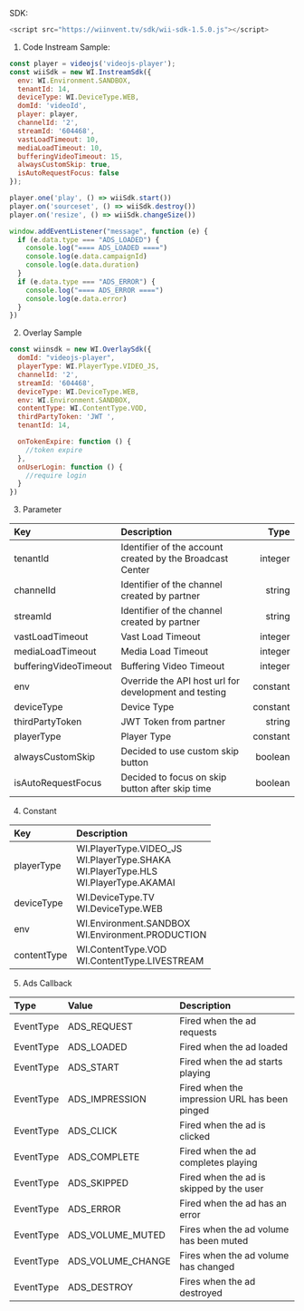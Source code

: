 SDK:

````javascript
<script src="https://wiinvent.tv/sdk/wii-sdk-1.5.0.js"></script>
````

1. Code Instream Sample:

```javascript
const player = videojs('videojs-player');
const wiiSdk = new WI.InstreamSdk({
  env: WI.Environment.SANDBOX,
  tenantId: 14,
  deviceType: WI.DeviceType.WEB,
  domId: 'videoId',
  player: player,
  channelId: '2',
  streamId: '604468',
  vastLoadTimeout: 10,
  mediaLoadTimeout: 10,
  bufferingVideoTimeout: 15,
  alwaysCustomSkip: true,
  isAutoRequestFocus: false
});

player.one('play', () => wiiSdk.start())
player.on('sourceset', () => wiiSdk.destroy())
player.on('resize', () => wiiSdk.changeSize())

window.addEventListener("message", function (e) {
  if (e.data.type === "ADS_LOADED") {
    console.log("==== ADS_LOADED ====")
    console.log(e.data.campaignId)
    console.log(e.data.duration)
  }
  if (e.data.type === "ADS_ERROR") {
    console.log("==== ADS_ERROR ====")
    console.log(e.data.error)
  }
})

```

2. Overlay Sample

````javascript
const wiinsdk = new WI.OverlaySdk({
  domId: "videojs-player",
  playerType: WI.PlayerType.VIDEO_JS,
  channelId: '2',
  streamId: '604468',
  deviceType: WI.DeviceType.WEB,
  env: WI.Environment.SANDBOX,
  contentType: WI.ContentType.VOD,
  thirdPartyToken: 'JWT ',
  tenantId: 14,

  onTokenExpire: function () {
    //token expire
  },
  onUserLogin: function () {
    //require login
  }
})
````

3. Parameter

| Key                   | Description                                               |     Type |
|:----------------------|:----------------------------------------------------------|---------:|
| tenantId              | Identifier of the account created by the Broadcast Center |  integer |
| channelId             | Identifier of the channel created by partner              |   string |
| streamId              | Identifier of the channel created by partner              |   string |
| vastLoadTimeout       | Vast Load Timeout                                         |  integer |
| mediaLoadTimeout      | Media Load Timeout                                        |  integer |
| bufferingVideoTimeout | Buffering Video Timeout                                   |  integer |                                  
| env                   | Override the API host url for development and testing     | constant |
| deviceType            | Device Type                                               | constant |
| thirdPartyToken       | JWT Token from partner                                    |   string |
| playerType            | Player Type                                               | constant |
| alwaysCustomSkip      | Decided to use custom skip button                         |  boolean |
| isAutoRequestFocus    | Decided to focus on skip button after skip time           |  boolean |

4. Constant

| Key         | Description                                                                                      |     
|:------------|:-------------------------------------------------------------------------------------------------|
| playerType  | WI.PlayerType.VIDEO_JS <br> WI.PlayerType.SHAKA <br> WI.PlayerType.HLS <br/>WI.PlayerType.AKAMAI |  
| deviceType  | WI.DeviceType.TV <br/> WI.DeviceType.WEB                                                         |  
| env         | WI.Environment.SANDBOX <br/> WI.Environment.PRODUCTION                                           |   
| contentType | WI.ContentType.VOD <br/>WI.ContentType.LIVESTREAM                                                | 

5. Ads Callback

| Type      | Value             | Description                                   |
|:----------|:------------------|:----------------------------------------------|
| EventType | ADS_REQUEST       | Fired when the ad requests                    |
| EventType | ADS_LOADED        | Fired when the ad loaded                      |
| EventType | ADS_START         | Fired when the ad starts playing              |
| EventType | ADS_IMPRESSION    | Fired when the impression URL has been pinged |
| EventType | ADS_CLICK         | Fired when the ad is clicked                  |
| EventType | ADS_COMPLETE      | Fired when the ad completes playing           |
| EventType | ADS_SKIPPED       | Fired when the ad is skipped by the user      |
| EventType | ADS_ERROR         | Fired when the ad has an error                |
| EventType | ADS_VOLUME_MUTED  | Fires when the ad volume has been muted       |
| EventType | ADS_VOLUME_CHANGE | Fires when the ad volume has changed          |
| EventType | ADS_DESTROY       | Fires when the ad destroyed                   |

